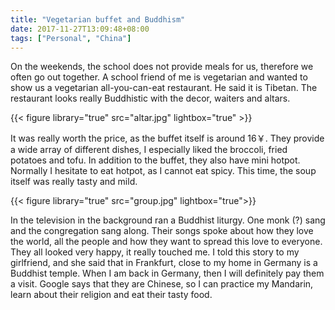 ```yaml
---
title: "Vegetarian buffet and Buddhism"
date: 2017-11-27T13:09:48+08:00
tags: ["Personal", "China"]
---
```


On the weekends, the school does not provide meals for us, therefore we often go out together. A school friend of me is vegetarian and wanted to show us a vegetarian all-you-can-eat restaurant. He said it is Tibetan. The restaurant looks really Buddhistic with the decor, waiters and altars.

{{< figure library="true" src="altar.jpg" lightbox="true" >}}

It was really worth the price, as the buffet itself is around 16￥. They provide a wide array of different dishes, I especially liked the broccoli, fried potatoes and tofu. In addition to the buffet, they also have mini hotpot. Normally I hesitate to eat hotpot, as I cannot eat spicy. This time, the soup itself was really tasty and mild.

{{< figure library="true" src="group.jpg" lightbox="true">}}

In the television in the background ran a Buddhist liturgy. One monk (?) sang and the congregation sang along. Their songs spoke about how they love the world, all the people and how they want to spread this love to everyone. They all looked very happy, it really touched me. I told this story to my girlfriend, and she said that in Frankfurt, close to my home in Germany is a Buddhist temple. When I am back in Germany, then I will definitely pay them a visit. Google says that they are Chinese, so I can practice my Mandarin, learn about their religion and eat their tasty food.